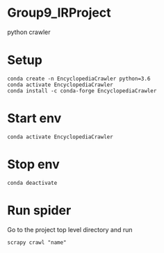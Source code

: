 # Group9_IRProject
 python crawler

# Setup
```
conda create -n EncyclopediaCrawler python=3.6 
conda activate EncyclopediaCrawler
conda install -c conda-forge EncyclopediaCrawler 
```

# Start env
```
conda activate EncyclopediaCrawler
```

# Stop env
```
conda deactivate
```
# Run spider
Go to the project top level directory and run
```
scrapy crawl "name"
```